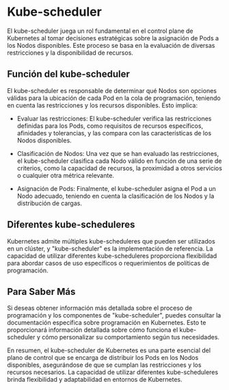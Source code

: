 # Kube-scheduler

El kube-scheduler juega un rol fundamental en el control plane de Kubernetes al tomar decisiones estratégicas sobre la asignación de Pods a los Nodos disponibles. Este proceso se basa en la evaluación de diversas restricciones y la disponibilidad de recursos.

## Función del kube-scheduler

El kube-scheduler es responsable de determinar qué Nodos son opciones válidas para la ubicación de cada Pod en la cola de programación, teniendo en cuenta las restricciones y los recursos disponibles. Esto implica:

- Evaluar las restricciones: El kube-scheduler verifica las restricciones definidas para los Pods, como requisitos de recursos específicos, afinidades y tolerancias, y las compara con las características de los Nodos disponibles.

- Clasificación de Nodos: Una vez que se han evaluado las restricciones, el kube-scheduler clasifica cada Nodo válido en función de una serie de criterios, como la capacidad de recursos, la proximidad a otros servicios o cualquier otra métrica relevante.

- Asignación de Pods: Finalmente, el kube-scheduler asigna el Pod a un Nodo adecuado, teniendo en cuenta la clasificación de los Nodos y la distribución de cargas.

## Diferentes kube-scheduleres

Kubernetes admite múltiples kube-scheduleres que pueden ser utilizados en un clúster, y "kube-scheduler" es la implementación de referencia. La capacidad de utilizar diferentes kube-scheduleres proporciona flexibilidad para abordar casos de uso específicos o requerimientos de políticas de programación.

## Para Saber Más

Si deseas obtener información más detallada sobre el proceso de programación y los componentes de "kube-scheduler", puedes consultar la documentación específica sobre programación en Kubernetes. Esto te proporcionará información detallada sobre cómo funciona el kube-scheduler y cómo personalizar su comportamiento según tus necesidades.

En resumen, el kube-scheduler de Kubernetes es una parte esencial del plano de control que se encarga de distribuir los Pods en los Nodos disponibles, asegurándose de que se cumplan las restricciones y los recursos necesarios. La capacidad de utilizar diferentes kube-scheduleres brinda flexibilidad y adaptabilidad en entornos de Kubernetes.
